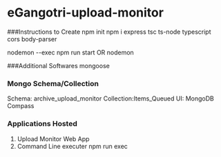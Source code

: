 # eGangotri-upload-monitor

###Instructions to Create
npm init
npm i express tsc ts-node typescript cors body-parser

nodemon --exec npm run start
OR
nodemon 

###Additional Softwares
mongoose


### Mongo Schema/Collection
Schema: archive_upload_monitor
Collection:Items_Queued
UI: MongoDB Compass

### Applications Hosted
1. Upload Monitor Web App
2. Command Line executer
npm run exec